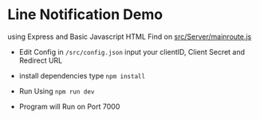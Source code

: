 # Line Notification Demo

using Express and Basic Javascript HTML
Find on [src/Server/mainroute.js](src/Server/mainroute.js)

- Edit Config in `/src/config.json` input your clientID, Client Secret and Redirect URL

- install dependencies type `npm install`

- Run Using `npm run dev`

- Program will Run on Port 7000
